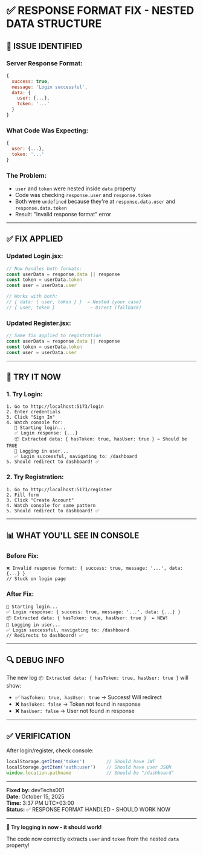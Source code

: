 # ✅ **RESPONSE FORMAT FIX - NESTED DATA STRUCTURE**

## 🎯 **ISSUE IDENTIFIED**

### **Server Response Format:**
```javascript
{
  success: true,
  message: 'Login successful',
  data: {
    user: {...},
    token: '...'
  }
}
```

### **What Code Was Expecting:**
```javascript
{
  user: {...},
  token: '...'
}
```

### **The Problem:**
- `user` and `token` were nested inside `data` property
- Code was checking `response.user` and `response.token`
- Both were `undefined` because they're at `response.data.user` and `response.data.token`
- Result: "Invalid response format" error

---

## ✅ **FIX APPLIED**

### **Updated Login.jsx:**
```javascript
// Now handles both formats:
const userData = response.data || response
const token = userData.token
const user = userData.user

// Works with both:
// { data: { user, token } }  ← Nested (your case)
// { user, token }             ← Direct (fallback)
```

### **Updated Register.jsx:**
```javascript
// Same fix applied to registration
const userData = response.data || response
const token = userData.token
const user = userData.user
```

---

## 🧪 **TRY IT NOW**

### **1. Try Login:**
```
1. Go to http://localhost:5173/login
2. Enter credentials
3. Click "Sign In"
4. Watch console for:
   🚀 Starting login...
   ✅ Login response: {...}
   📦 Extracted data: { hasToken: true, hasUser: true } ← Should be TRUE
   🔐 Logging in user...
   ✅ Login successful, navigating to: /dashboard
5. Should redirect to dashboard! ✅
```

### **2. Try Registration:**
```
1. Go to http://localhost:5173/register
2. Fill form
3. Click "Create Account"
4. Watch console for same pattern
5. Should redirect to dashboard! ✅
```

---

## 📊 **WHAT YOU'LL SEE IN CONSOLE**

### **Before Fix:**
```
❌ Invalid response format: { success: true, message: '...', data: {...} }
// Stuck on login page
```

### **After Fix:**
```
🚀 Starting login...
✅ Login response: { success: true, message: '...', data: {...} }
📦 Extracted data: { hasToken: true, hasUser: true }  ← NEW!
🔐 Logging in user...
✅ Login successful, navigating to: /dashboard
// Redirects to dashboard! ✅
```

---

## 🔍 **DEBUG INFO**

The new log `📦 Extracted data: { hasToken: true, hasUser: true }` will show:
- ✅ `hasToken: true, hasUser: true` → Success! Will redirect
- ❌ `hasToken: false` → Token not found in response
- ❌ `hasUser: false` → User not found in response

---

## ✅ **VERIFICATION**

After login/register, check console:
```javascript
localStorage.getItem('token')        // Should have JWT
localStorage.getItem('auth:user')    // Should have user JSON
window.location.pathname             // Should be "/dashboard"
```

---

**Fixed by:** devTechs001  
**Date:** October 15, 2025  
**Time:** 3:37 PM UTC+03:00  
**Status:** ✅ RESPONSE FORMAT HANDLED - SHOULD WORK NOW

---

**🚀 Try logging in now - it should work!**

The code now correctly extracts `user` and `token` from the nested `data` property!
